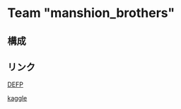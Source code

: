 # Team "manshion_brothers"
## 構成
[data]: train/testのcsv
[data/submit/]: 提出用予測結果（ファイル名にタイムスタンプがつくようにしてあります）
[jnb]: jupyter上でのファイルなど
[memo]: train_set.csvをEDAしてるxlsx、他雑多なメモ
[prog]: mainや前処理などをモジュール化したくなったら使う予定のフォルダ（今は何も入ってないです）


## リンク
[DEFP](https://de.uec.ac.jp/ads18students/)

[kaggle](https://www.kaggle.com/c/property-price-prediction-challenge)


